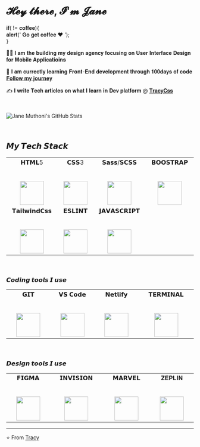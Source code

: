 # 𝓗𝓮𝔂 𝓽𝓱𝓮𝓻𝓮, 𝓘'𝓶 𝓙𝓪𝓷𝓮

𝐢𝐟( != 𝐜𝐨𝐟𝐟𝐞𝐞){ <br>
𝐚𝐥𝐞𝐫𝐭(' 𝐆𝐨 𝐠𝐞𝐭 𝐜𝐨𝐟𝐟𝐞𝐞 ❤️ '); <br>
}

👩‍💻 𝐈 𝐚𝐦 𝐭𝐡𝐞 𝐛𝐮𝐢𝐥𝐝𝐢𝐧𝐠 𝐦𝐲 𝐝𝐞𝐬𝐢𝐠𝐧 𝐚𝐠𝐞𝐧𝐜𝐲 𝐟𝐨𝐜𝐮𝐬𝐢𝐧𝐠 𝐨𝐧 𝐔𝐬𝐞𝐫 𝐈𝐧𝐭𝐞𝐫𝐟𝐚𝐜𝐞 𝐃𝐞𝐬𝐢𝐠𝐧 𝐟𝐨𝐫 𝐌𝐨𝐛𝐢𝐥𝐞 𝐀𝐩𝐩𝐥𝐢𝐜𝐚𝐭𝐢𝐨𝐢𝐧𝐬

👣 𝐈 𝐚𝐦 𝐜𝐮𝐫𝐫𝐞𝐜𝐭𝐥𝐲 𝐥𝐞𝐚𝐫𝐧𝐢𝐧𝐠 𝐅𝐫𝐨𝐧𝐭-𝐄𝐧𝐝 𝐝𝐞𝐯𝐞𝐥𝐨𝐩𝐦𝐞𝐧𝐭 𝐭𝐡𝐫𝐨𝐮𝐠𝐡 𝟏𝟎𝟎𝐝𝐚𝐲𝐬 𝐨𝐟 𝐜𝐨𝐝𝐞 [𝐅𝐨𝐥𝐥𝐨𝐰 𝐦𝐲 𝐣𝐨𝐮𝐫𝐧𝐞𝐲](https://github.com/muchirijane/100-days-of-code-1)

✍ 𝐈 𝐰𝐫𝐢𝐭𝐞 𝐓𝐞𝐜𝐡 𝐚𝐫𝐭𝐢𝐜𝐥𝐞𝐬 𝐨𝐧 𝐰𝐡𝐚𝐭 𝐈 𝐥𝐞𝐚𝐫𝐧 𝐢𝐧 𝐃𝐞𝐯 𝐩𝐥𝐚𝐭𝐟𝐨𝐫𝐦 @ [𝐓𝐫𝐚𝐜𝐲𝐂𝐬𝐬](https://dev.to/tracycss)

<br>


![Jane Muthoni's GitHub Stats](https://github-readme-stats.vercel.app/api?username=muchirijane&hide=["stars"]&show_icons=true)

<br>

## 𝙈𝙮 𝙏𝙚𝙘𝙝 𝙎𝙩𝙖𝙘𝙠
<table>
  <tbody>
    <tr valign="top">
      <td width="10%" align="center">
        <span>𝗛𝗧𝗠𝗟5</span><br><br><br>
        <img height="64px" src="https://cdn.svgporn.com/logos/html-5.svg">
      </td>
      <td width="10%" align="center">
        <span>𝗖𝗦𝗦3</span><br><br><br>
        <img height="64px" src="https://cdn.svgporn.com/logos/css-3.svg">
      </td>
      <td width="10%" align="center">
        <span>𝗦𝗮𝘀𝘀/𝗦𝗖𝗦𝗦</span><br><br><br>
        <img height="64px" src="https://cdn.svgporn.com/logos/sass.svg">
      </td>
      <td width="10%" align="center">
        <span>𝗕𝗢𝗢𝗦𝗧𝗥𝗔𝗣</span><br><br><br>
        <img height="64px" src="https://cdn.svgporn.com/logos/bootstrap.svg">
      </td>
    </tr>
    <tr valign="top">
      <td width="10%" align="center">
        <span>𝗧𝗮𝗶𝗹𝘄𝗶𝗻𝗱𝗖𝘀𝘀</span><br><br><br>
        <img height="64px" src="https://cdn.svgporn.com/logos/tailwindcss-icon.svg">
      </td>
      <td width="10%" align="center">
        <span>𝗘𝗦𝗟𝗜𝗡𝗧</span><br><br><br>
        <img height="64px" src="https://cdn.svgporn.com/logos/eslint.svg">
      </td>
      <td width="10%" align="center">
        <span>𝗝𝗔𝗩𝗔𝗦𝗖𝗥𝗜𝗣𝗧</span><br><br><br>
        <img height="64px" src="https://cdn.svgporn.com/logos/javascript.svg">
      </td>
    </tr>
    
  </tbody>
</table>

<br>

### 𝘾𝙤𝙙𝙞𝙣𝙜 𝙩𝙤𝙤𝙡𝙨 𝙄 𝙪𝙨𝙚
<table>
  <tbody>
    <tr valign="top">
      <td width="10%" align="center">
        <span>𝗚𝗜𝗧</span><br><br><br>
        <img height="64px" src="https://cdn.svgporn.com/logos/git-icon.svg">
      </td>
      <td width="10%" align="center">
        <span>𝗩𝗦 𝗖𝗼𝗱𝗲</span><br><br><br>
        <img height="64px" src="https://cdn.svgporn.com/logos/visual-studio-code.svg">
      </td>
      <td width="10%" align="center">
        <span>𝗡𝗲𝘁𝗹𝗶𝗳𝘆</span><br><br><br>
        <img height="64px" src="https://cdn.svgporn.com/logos/netlify.svg">
      </td>
      <td width="10%" align="center">
        <span>𝗧𝗘𝗥𝗠𝗜𝗡𝗔𝗟</span><br><br><br>
        <img height="64px" src="https://cdn.svgporn.com/logos/terminal.svg">
      </td>
    </tr>
  </tbody>
</table>


<br>

### 𝘿𝙚𝙨𝙞𝙜𝙣 𝙩𝙤𝙤𝙡𝙨 𝙄 𝙪𝙨𝙚
<table>
  <tbody>
    <tr valign="top">
      <td width="15%" align="center">
        <span>𝗙𝗜𝗚𝗠𝗔</span><br><br><br>
        <img height="64px" src="https://cdn.svgporn.com/logos/figma.svg">
      </td>
      <td width="15%" align="center">
        <span>𝗜𝗡𝗩𝗜𝗦𝗜𝗢𝗡</span><br><br><br>
        <img height="64px" src="https://cdn.svgporn.com/logos/invision.svg">
      </td>
      <td width="15%" align="center">
        <span>𝗠𝗔𝗥𝗩𝗘𝗟</span><br><br><br>
        <img height="64px" src="https://cdn.svgporn.com/logos/marvel.svg">
      </td>
      <td width="15%" align="center">
        <span>𝐙𝐄𝐏𝐋𝐈𝐍</span><br><br><br>
        <img height="64px" src="https://cdn.svgporn.com/logos/zeplin.svg">
      </td>
    </tr>
  </tbody>
</table>


---
⭐️ From [Tracy](https://github.com/muchirijane)